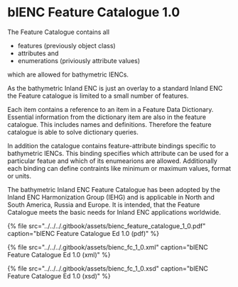 # bIENC Feature Catalogue 1.0

The Feature Catalogue contains all

* features \(previously object class\)
* attributes and
* enumerations \(priviously attribute values\)

which are allowed for bathymetric IENCs.

As the bathymetric Inland ENC is just an overlay to a standard Inland ENC the Feature catalogue is limited to a small number of features.

Each item contains a reference to an item in a Feature Data Dictionary. Essential information from the dictionary item are also in the feature catalogue. This includes names and definitions. Therefore the feature catalogue is able to solve dictionary queries.

In addition the catalogue contains feature-attribute bindings specific to bathymetric IENCs. This binding specifies which attribute can be used for a particular featue and which of its enumearions are allowed. Additionally each binding can define contraints like minimum or maximum values, format or units.

The bathymetric Inland ENC Feature Catalogue has been adopted by the Inland ENC Harmonization Group \(IEHG\) and is applicable in North and South America, Russia and Europe. It is intended, that the Feature Catalogue meets the basic needs for Inland ENC applications worldwide.

{% file src="../../../.gitbook/assets/bienc\_feature\_catalogue\_1\_0.pdf" caption="bIENC Feature Catalogue Ed 1.0 \(pdf\)" %}

{% file src="../../../.gitbook/assets/bienc\_fc\_1\_0.xml" caption="bIENC Feature Catalogue Ed 1.0 \(xml\)" %}

{% file src="../../../.gitbook/assets/bienc\_fc\_1\_0.xsd" caption="bIENC Feature Catalogue Ed 1.0 \(xsd\)" %}

